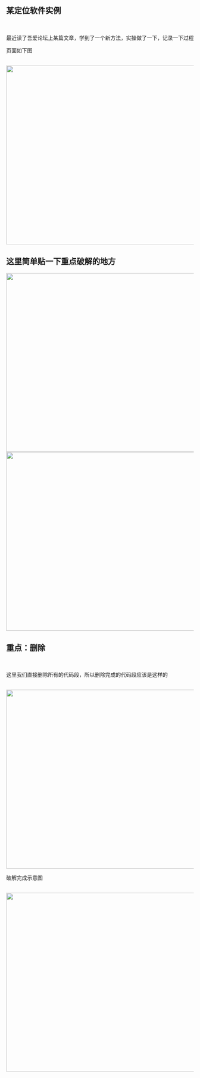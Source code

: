 ## 某定位软件实例

<br>

最近读了吾爱论坛上某篇文章，学到了一个新方法，实操做了一下，记录一下过程

页面如下图

<br>

<img src="https://54huarui.github.io/blogs/anduni/uni0.png" width="880" height="480">


<br>

## 这里简单贴一下重点破解的地方

<img src="https://54huarui.github.io/blogs/anduni/uni2.png" width="880" height="480">


<br>


<img src="https://54huarui.github.io/blogs/anduni/uni3.png" width="880" height="480">

<br>

## 重点：删除

<br>

这里我们直接删除所有的代码段，所以删除完成的代码段应该是这样的

<br>

<img src="https://54huarui.github.io/blogs/anduni/uni4.png" width="880" height="480">

<br>

破解完成示意图

<br>

<img src="https://54huarui.github.io/blogs/anduni/uni5.png" width="880" height="480">